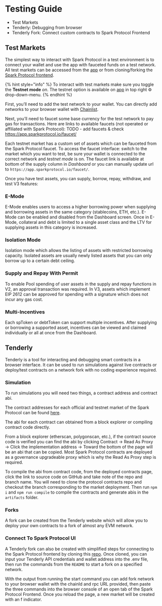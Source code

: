 # Testing Guide

* Test Markets
* Tenderly: Debugging from browser
* Tenderly Fork: Connect custom contracts to Spark Protocol Frontend

## Test Markets

The simplest way to interact with Spark Protocol in a test environment is to connect your wallet and use the app with fauceted funds on a test network. All test markets can be accessed from the [app](https://app.sparkprotocol.io) or from cloning/forking the [Spark Protocol frontend](https://github.com/spark-protocol/spark-interface).

{% hint style="info" %}
To interact with test markets make sure you toggle the **Testnet mode** _on_. The testnet option is available on [app](https://app.sparkprotocol.io) in top right ⚙️ drop-down-menu.
{% endhint %}

First, you’ll need to add the test network to your wallet. You can directly add networks to your browser wallet with [Chainlist](https://chainlist.org).

Next, you’ll need to faucet some base currency for the test network to pay gas for transactions. Here are links to available faucets (not operated or affiliated with Spark Protocol):
TODO - add faucets & check https://app.sparkprotocol.io/faucet/

Each testnet market has a custom set of assets which can be fauceted from the Spark Protocol faucet. To access the faucet interface: switch to the market which you want to test, be sure your wallet is connected to the correct network and *testnet mode* is on. The faucet link is available at bottom of the supply column in _Dashboard_ or you can manually update url to `https://app.sparkprotocol.io/faucet/`.

Once you have test assets, you can supply, borrow, repay, withdraw, and test V3 features:

### E-Mode

E-Mode enables users to access a higher borrowing power when supplying and borrowing assets in the same category (stablecoins, ETH, etc.). E-Mode can be enabled and disabled from the Dashboard screen. Once in E-Mode, collateral and debt is limited to a single asset class and the LTV for supplying assets in this category is increased.

### Isolation Mode

Isolation mode which allows the listing of assets with restricted borrowing capacity. Isolated assets are usually newly listed assets that you can only borrow up to a certain debt ceiling.

### Supply and Repay With Permit

To enable Pool spending of user assets in the supply and repay functions in V2, an approval transaction was required. In V3, assets which implement EIP 2612 can be approved for spending with a signature which does not incur any gas cost.

### Multi-Incentives

Each spToken or debtToken can support multiple incentives. After supplying or borrowing a supported asset, incentives can be viewed and claimed individually or all at once from the Dashboard.

## Tenderly

Tenderly is a tool for interacting and debugging smart contracts in a browser interface. It can be used to run simulations against live contracts or deploy/test contracts on a network fork with no coding experience required.

### Simulation

To run simulations you will need two things, a contract address and contract abi.

The contract addresses for each official and testnet market of the Spark Protocol can be found [here](/deployed-contracts/deployed-contracts.md).

The abi for each contract can obtained from a block explorer or compiling contract code directly.

From a block explorer (etherscan, polygonscan, etc.), if the contract source code is verified you can find the abi by clicking Contract → Read As Proxy → Click the implementation address → Toward the bottom of the page will be an abi that can be copied. Most Spark Protocol contracts are deployed as a governance upgradeable proxy which is why the Read As Proxy step is required.

To compile the abi from contract code, from the deployed contracts page, click the link to source code on GitHub and take note of the repo and branch name. You will need to clone the protocol contracts repo and checkout the branch corresponding to the market deployment. Then run `npm i` and `npm run compile` to compile the contracts and generate abis in the `artifacts` folder.

### Forks

A fork can be created from the Tenderly website which will allow you to deploy your own contracts to a fork of almost any EVM network.

### Connect To Spark Protocol UI

A Tenderly fork can also be created with simplified steps for connecting to the Spark Protocol frontend by cloning this [repo](https://github.com/sakulstra/tenderly-fork). Once cloned, you can input your Tenderly API credentials and wallet address into the .env file, then run the commands from the `README` to start a fork on a specified network.

With the output from running the start command you can add fork network to your browser wallet with the chainId and rpc URL provided, then paste the three commands into the browser console of an open tab of the Spark Protocol Frontend. Once you reload the page, a new market will be created with an f indicator.
